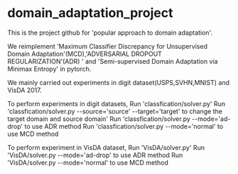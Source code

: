 # domain_adaptation_project
This is the project github for 'popular approach to domain adaptation'.

We reimplement 'Maximum Classifier Discrepancy for Unsupervised Domain Adaptation'(MCD),'ADVERSARIAL DROPOUT REGULARIZATION'(ADR)
' and 'Semi-supervised Domain Adaptation via Minimax Entropy' in pytorch. 

We mainly carried out experiments in digit dataset(USPS,SVHN,MNIST) and VisDA 2017.


To perform experiments in digit datasets, 
Run 'classfication/solver.py'
Run 'classfication/solver.py --source='source' --target='target' to change the target domain and source domain'
Run 'classfication/solver.py --mode='ad-drop' to use ADR method
Run 'classfication/solver.py --mode='normal' to use MCD method


To perform experiment in VisDA dataset,
Run 'VisDA/solver.py'
Run 'VisDA/solver.py --mode='ad-drop' to use ADR method
Run 'VisDA/solver.py --mode='normal' to use MCD method
